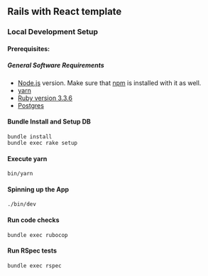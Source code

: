 ## Rails with React template

### Local Development Setup

#### Prerequisites:

##### General Software Requirements
- [Node.js](https://nodejs.org) version. Make sure that [npm](https://www.npmjs.com/) is installed with it as well.
- [yarn](https://yarnpkg.com/en/docs/install)
- [Ruby version 3.3.6](https://www.ruby-lang.org/en/news/2023/12/25/ruby-3-3-0-released/)
- [Postgres](https://postgresapp.com)

#### Bundle Install and Setup DB
```
bundle install
bundle exec rake setup
```

#### Execute yarn
```
bin/yarn
```

#### Spinning up the App
```
./bin/dev
```

#### Run code checks
```
bundle exec rubocop
```

#### Run RSpec tests
```
bundle exec rspec
```
